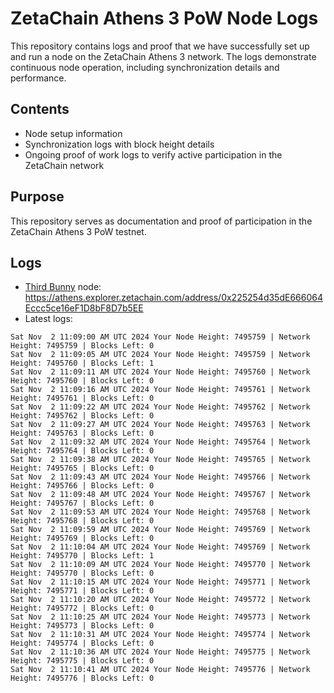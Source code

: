 # ZetaChain Athens 3 PoW Node Logs
This repository contains logs and proof that we have successfully set up and run a node on the ZetaChain Athens 3 network. The logs demonstrate continuous node operation, including synchronization details and performance.

## Contents
- Node setup information
- Synchronization logs with block height details
- Ongoing proof of work logs to verify active participation in the ZetaChain network

## Purpose
This repository serves as documentation and proof of participation in the ZetaChain Athens 3 PoW testnet.

## Logs

- [Third Bunny](https://thirdbunny.xyz/) node: https://athens.explorer.zetachain.com/address/0x225254d35dE666064Eccc5ce16eF1D8bF8D7b5EE
- Latest logs:
```
Sat Nov  2 11:09:00 AM UTC 2024 Your Node Height: 7495759 | Network Height: 7495759 | Blocks Left: 0
Sat Nov  2 11:09:05 AM UTC 2024 Your Node Height: 7495759 | Network Height: 7495760 | Blocks Left: 1
Sat Nov  2 11:09:11 AM UTC 2024 Your Node Height: 7495760 | Network Height: 7495760 | Blocks Left: 0
Sat Nov  2 11:09:16 AM UTC 2024 Your Node Height: 7495761 | Network Height: 7495761 | Blocks Left: 0
Sat Nov  2 11:09:22 AM UTC 2024 Your Node Height: 7495762 | Network Height: 7495762 | Blocks Left: 0
Sat Nov  2 11:09:27 AM UTC 2024 Your Node Height: 7495763 | Network Height: 7495763 | Blocks Left: 0
Sat Nov  2 11:09:32 AM UTC 2024 Your Node Height: 7495764 | Network Height: 7495764 | Blocks Left: 0
Sat Nov  2 11:09:38 AM UTC 2024 Your Node Height: 7495765 | Network Height: 7495765 | Blocks Left: 0
Sat Nov  2 11:09:43 AM UTC 2024 Your Node Height: 7495766 | Network Height: 7495766 | Blocks Left: 0
Sat Nov  2 11:09:48 AM UTC 2024 Your Node Height: 7495767 | Network Height: 7495767 | Blocks Left: 0
Sat Nov  2 11:09:53 AM UTC 2024 Your Node Height: 7495768 | Network Height: 7495768 | Blocks Left: 0
Sat Nov  2 11:09:59 AM UTC 2024 Your Node Height: 7495769 | Network Height: 7495769 | Blocks Left: 0
Sat Nov  2 11:10:04 AM UTC 2024 Your Node Height: 7495769 | Network Height: 7495770 | Blocks Left: 1
Sat Nov  2 11:10:09 AM UTC 2024 Your Node Height: 7495770 | Network Height: 7495770 | Blocks Left: 0
Sat Nov  2 11:10:15 AM UTC 2024 Your Node Height: 7495771 | Network Height: 7495771 | Blocks Left: 0
Sat Nov  2 11:10:20 AM UTC 2024 Your Node Height: 7495772 | Network Height: 7495772 | Blocks Left: 0
Sat Nov  2 11:10:25 AM UTC 2024 Your Node Height: 7495773 | Network Height: 7495773 | Blocks Left: 0
Sat Nov  2 11:10:31 AM UTC 2024 Your Node Height: 7495774 | Network Height: 7495774 | Blocks Left: 0
Sat Nov  2 11:10:36 AM UTC 2024 Your Node Height: 7495775 | Network Height: 7495775 | Blocks Left: 0
Sat Nov  2 11:10:41 AM UTC 2024 Your Node Height: 7495776 | Network Height: 7495776 | Blocks Left: 0
```

